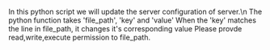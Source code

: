 In this python script we will update the server configuration of server.\n
The python function takes 'file_path', 'key' and 'value'
When the 'key' matches the line in file_path, it changes it's corresponding value
Please provde read,write,execute permission to file_path.
